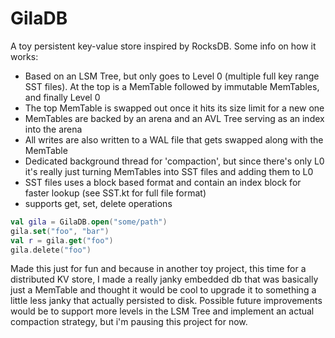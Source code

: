 # GilaDB
A toy persistent key-value store inspired by RocksDB. Some info on how it works:
- Based on an LSM Tree, but only goes to Level 0 (multiple full key range SST files). At the top is a MemTable followed
by immutable MemTables, and finally Level 0
- The top MemTable is swapped out once it hits its size limit for a new one
- MemTables are backed by an arena and an AVL Tree serving as an index into the arena
- All writes are also written to a WAL file that gets swapped along with the MemTable
- Dedicated background thread for 'compaction', but since there's only L0 it's really just turning MemTables into SST files
and adding them to L0
- SST files uses a block based format and contain an index block for faster lookup (see SST.kt for full file format)
- supports get, set, delete operations

```kotlin
val gila = GilaDB.open("some/path")
gila.set("foo", "bar")
val r = gila.get("foo")
gila.delete("foo")
```

Made this just for fun and because in another toy project, this time for a distributed KV store, I made a really janky 
embedded db that was basically just a MemTable and thought it would be cool to upgrade it to something a little less
janky that actually persisted to disk. Possible future improvements would be to support more levels in the LSM Tree
and implement an actual compaction strategy, but i'm pausing this project for now.
